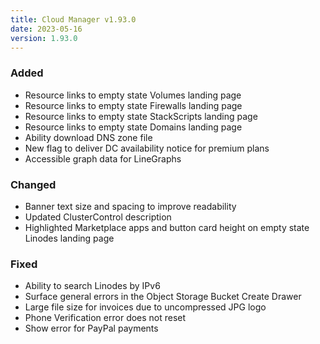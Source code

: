 ```yaml
---
title: Cloud Manager v1.93.0
date: 2023-05-16
version: 1.93.0
---
```


### Added

- Resource links to empty state Volumes landing page
- Resource links to empty state Firewalls landing page
- Resource links to empty state StackScripts landing page
- Resource links to empty state Domains landing page
- Ability download DNS zone file
- New flag to deliver DC availability notice for premium plans
- Accessible graph data for LineGraphs

### Changed

- Banner text size and spacing to improve readability
- Updated ClusterControl description
- Highlighted Marketplace apps and button card height on empty state Linodes landing page

### Fixed

- Ability to search Linodes by IPv6
- Surface general errors in the Object Storage Bucket Create Drawer
- Large file size for invoices due to uncompressed JPG logo
- Phone Verification error does not reset
- Show error for PayPal payments